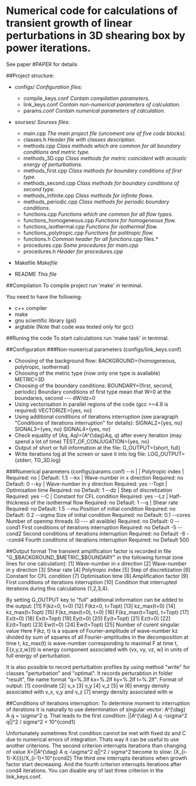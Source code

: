 # Numerical code for calculations of transient growth of linear perturbations in 3D shearing box by power iterations.
See paper #PAPER for details

##Project structure:
+ configs/	                                                             	*Configuration files:*
  +	compile_keys.conf                                         	*Contain compilation parameters.*
  + link_keys.conf	                                                 	*Contain non-numerical parameters of calculation.*
  + params.conf                                                	 	*Contain numerical parameters of calculation.*

+ sourses/                                                              	*Sourses files:*
  + main.cpp                                                           	*The main project file (uncoment one of five code blocks).*
  + classes.h                                                           	*Header file with classes description.*
  + methods.cpp                                                    	*Class methods which are common for all boundary conditions and metric type.*
  + methods_3D.cpp                                             	*Class methods for metric coincident with  acoustic energy of perturbations.*
  + methods_first.cpp                                           	*Class methods for boundary conditions of first type.*
  + methods_second.cpp                                      	*Class methods for boundary conditions of second type.*
  + methods_infinite.cpp	                                     	*Class methods for infinite flows.*
  + methods_periodic.cpp                                    	*Class methods for periodic boundary conditions.*
  + functions.cpp                                                   	*Functions which are common for all flow types.*
  + functions_homogeneous.cpp                        	*Functions for homogeneous flow.*
  + functions_isothermal.cpp                              	*Functions for isothermal flow.*
  + functions_polytropic.cpp                               	*Functions for politropic flow.*
  + functions.h                                                       	*Common header for all functions*.cpp files.*
  + procedures.cpp                                                	*Some procedures for main.cpp*
  + procedures.h                                                    	*Header for procedures.cpp*

+ Makefile                                                              	*Makefile*
+ README                                                              	*This file*

##Compilation
To compile project run 'make' in terminal.

You need to have the following:
+ c++ compiler
+ make
+ gnu scientific library (gsl)
+ argtable
(Note that code was tested only for gcc)

##Runing the code
To start calculations run 'make task' in terminal.

##Configuration
###Non-numerical parameters (configs/link_keys.conf)
+ Choosing of the background flow:
BACKGROUND={homogeneous, polytropic, isothermal}
+ Choosing of the metric type (now only one type is avaliable)
METRIC=3D
+ Choosing of the boundary conditions:
BOUNDARY={first, second, periodic}
Boundary conditions of first type mean that W=0 at the boundaries, second --- dW/dz=0
+ Using vectorisation in parallel regions of the code (gcc >=4.9 is required)
VECTORIZE={yes, no}
+ Using additional conditions of iterations interruption (see paragraph "Conditions of iterations interruption" for details):
SIGNAL2={yes, no}
SIGNAL3={yes, no}
SIGNAL4={yes, no}
+ Check equality of (Aq, Aq)=(A^{\dag}Aq, q) after every iteration (may spend a lot of time)
TEST_OF_CONJUGATION={yes, no}
+ Output of short or full information at the file:
G_OUTPUT={short, full}
+ Write iterations log at the screen or save it into log file:
LOG_OUTPUT={stderr, TG_3D.log}

###Numerical parameters (configs/params.conf)
	--n       |    <double>   |  Polytropic index                         |                            Required: no   |  Default: 1.5
	--kx     |    <double> 		Wave-number in x direction									Required: no 		Default: 0
	--ky     |    <double> 		Wave-number in y direction 									Required: yes
	--Topt |   <double>		Optimisation time													Required: no 		Default: 1
	--dz     |  <double>		Step of discretization												Required: yes
	--C       | <double> 		Constant for CFL condition 									Required: yes
	--Lz	     | <double>		Half-thickness of the isothermal flow 					Required: no		Default: 1
	--q        | <double> 		Shear rate																	Required: no		Default: 1.5
	--mu		<double>		Position of initial condition									Required: no		Default: 0.2
	--sigma	<double>		Size of initial condition											Required: no		Default: 0.1
	--cores	<int>				Number of openmp threads (0 --- all avalible)	Required: no		Default: 0
	--cond1	<double> 		First conditions of iterations interruption 			Required: no		Default -5
	--cond2	<double> 		Second conditions of iterations interruption 		Required: no		Default -6
	--cond4	<int>				Fourth conditions of iterations interruption 		Required: no		Default 500

##Output format
The transient amplification factor is recorded in file "G_$BACKGROUND_$METRIC_$BOUNDARY" in the following format (one lines for one calculation):
	[1] Wave-number in x direction
	[2] Wave-number in y direction
	[3] Shear rate
	[4] Polytropic index
	[5] Step of discretization
	[6] Constant for CFL condition
	[7] Optimisation time
	[8] Amplification factor
	[9] First conditions of iterations interruption
	[10] Condition that interrupted iterations during this calculations {1,2,3,4}.

By setting G_OUTPUT key to "full" additional information can be added to the output:
	[11] F(kz=0, t=0)
	[12] F(kz=0, t=Topt)
	[13] kz_max(t=0)
	[14] kz_max(t=Topt)
	[15] F(kz_max(t=0), t=0)
	[16] F(kz_max(t=Topt), t=Topt)
	[17] Ex(t=0)
	[18]	Ex(t=Topt)
	[19] Ey(t=0)
	[20] Ey(t=Topt)
	[21] Ez(t=0)
	[22] Ez(t=Topt)
	[23] Ew(t=0)
	[24] Ew(t=Topt)
	[25] Number of curent singular value
Here F(kz, t) is a square of Fourier-amplitude of wave-number kz divided by sum of squares of all Fourier-amplitudes in the decomposition at time t,
kz_max(t) is wave-number corresponding to maximal F at time t,
E{x,y,z,w}(t) is energy component associated with {vx, vy, vz, w} in units of full energy of perturbation.

It is also possible to record perturbation profiles by using method "write" for classes "perturbation" and "optimal".
It records perturabtion in folder "result", file name format "q=%.3lf kx=%.2lf ky=%.2lf t=%.2lf".
Format of output:
	[1] coordinate
	[2] v_x
	[3] v_y
	[4] v_z
	[5] w
	[6] energy density associated with v_x, v_y and v_z
	[7] energy density associated with w

##Conditions of iterations interruption:
To determine moment to interruption of iterations it is naturally to use determination of singular vector:
A^{\dag} A q = \sigma^2 q.
That leads to the first condition:
||A^{\dag} A q -\sigma^2 q||^2 / sigma^2 < 10^{cond1}

Unfortunately sometimes first condition cannot be met with fixed dz and C due to numerical errors of integration.
Thats way it can be useful to use another criterions.
The second criterion interrupts iterations than changing of value X=||A^{\dag} A q -\sigma^2 q||^2 / sigma^2 become to slow:
(X_{i-1}-X{i})/X_{i-1}<10^{cond2}
The third one interrupts iterations when growth factor start decreasing.
And the fourth criterion interrupts iterations after cond4 iterations.
You can disable any of last three criterion in the link_keys.conf.
